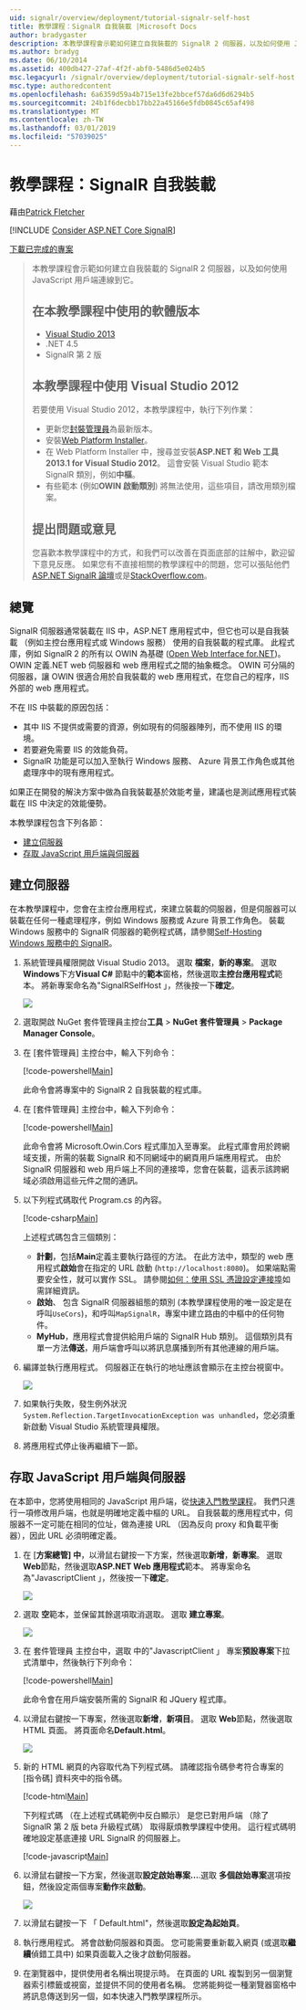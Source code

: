 ```yaml
---
uid: signalr/overview/deployment/tutorial-signalr-self-host
title: 教學課程：SignalR 自我裝載 |Microsoft Docs
author: bradygaster
description: 本教學課程會示範如何建立自我裝載的 SignalR 2 伺服器，以及如何使用 JavaScript 用戶端連線到它。 教學課程 V 中使用的軟體版本...
ms.author: bradyg
ms.date: 06/10/2014
ms.assetid: 400db427-27af-4f2f-abf0-5486d5e024b5
msc.legacyurl: /signalr/overview/deployment/tutorial-signalr-self-host
msc.type: authoredcontent
ms.openlocfilehash: 6a6359d59a4b715e13fe2bbcef57da6d6d6294b5
ms.sourcegitcommit: 24b1f6decbb17bb22a45166e5fdb0845c65af498
ms.translationtype: MT
ms.contentlocale: zh-TW
ms.lasthandoff: 03/01/2019
ms.locfileid: "57039025"
---
```

<a name="tutorial-signalr-self-host"></a>教學課程：SignalR 自我裝載
====================
藉由[Patrick Fletcher](https://github.com/pfletcher)

[!INCLUDE [Consider ASP.NET Core SignalR](~/includes/signalr/signalr-version-disambiguation.md)]

[下載已完成的專案](http://code.msdn.microsoft.com/SignalR-Self-Host-Sample-6da0f383)

> 本教學課程會示範如何建立自我裝載的 SignalR 2 伺服器，以及如何使用 JavaScript 用戶端連線到它。
>
> ## <a name="software-versions-used-in-the-tutorial"></a>在本教學課程中使用的軟體版本
>
>
> - [Visual Studio 2013](https://my.visualstudio.com/Downloads?q=visual%20studio%202013)
> - .NET 4.5
> - SignalR 第 2 版
>
>
>
> ## <a name="using-visual-studio-2012-with-this-tutorial"></a>本教學課程中使用 Visual Studio 2012
>
>
> 若要使用 Visual Studio 2012，本教學課程中，執行下列作業：
>
> - 更新您[封裝管理員](http://docs.nuget.org/docs/start-here/installing-nuget)為最新版本。
> - 安裝[Web Platform Installer](https://www.microsoft.com/web/downloads/platform.aspx)。
> - 在 Web Platform Installer 中，搜尋並安裝**ASP.NET 和 Web 工具 2013.1 for Visual Studio 2012**。 這會安裝 Visual Studio 範本 SignalR 類別，例如**中樞**。
> - 有些範本 (例如**OWIN 啟動類別**) 將無法使用，這些項目，請改用類別檔案。
>
>
> ## <a name="questions-and-comments"></a>提出問題或意見
>
> 您喜歡本教學課程中的方式，和我們可以改善在頁面底部的註解中，歡迎留下意見反應。 如果您有不直接相關的教學課程中的問題，您可以張貼他們[ASP.NET SignalR 論壇](https://forums.asp.net/1254.aspx/1?ASP+NET+SignalR)或是[StackOverflow.com](http://stackoverflow.com/)。


## <a name="overview"></a>總覽

SignalR 伺服器通常裝載在 IIS 中，ASP.NET 應用程式中，但它也可以是自我裝載 （例如主控台應用程式或 Windows 服務） 使用的自我裝載的程式庫。 此程式庫，例如 SignalR 2 的所有以 OWIN 為基礎 ([Open Web Interface for.NET](http://owin.org))。 OWIN 定義.NET web 伺服器和 web 應用程式之間的抽象概念。 OWIN 可分隔的伺服器，讓 OWIN 很適合用於自我裝載的 web 應用程式，在您自己的程序，IIS 外部的 web 應用程式。

不在 IIS 中裝載的原因包括：

- 其中 IIS 不提供或需要的資源，例如現有的伺服器陣列，而不使用 IIS 的環境。
- 若要避免需要 IIS 的效能負荷。
- SignalR 功能是可以加入至執行 Windows 服務、 Azure 背景工作角色或其他處理序中的現有應用程式。

如果正在開發的解決方案中做為自我裝載基於效能考量，建議也是測試應用程式裝載在 IIS 中決定的效能優勢。

本教學課程包含下列各節：

- [建立伺服器](#server)
- [存取 JavaScript 用戶端與伺服器](#js)

<a id="server"></a>

## <a name="creating-the-server"></a>建立伺服器

在本教學課程中，您會在主控台應用程式，來建立裝載的伺服器，但是伺服器可以裝載在任何一種處理程序，例如 Windows 服務或 Azure 背景工作角色。 裝載 Windows 服務中的 SignalR 伺服器的範例程式碼，請參閱[Self-Hosting Windows 服務中的 SignalR](https://code.msdn.microsoft.com/SignalR-self-hosted-in-6ff7e6c3)。

1. 系統管理員權限開啟 Visual Studio 2013。 選取 **檔案**，**新的專案**。 選取  **Windows**下方**Visual C#** 節點中的**範本**窗格，然後選取**主控台應用程式**範本。 將新專案命名為"SignalRSelfHost 」，然後按一下**確定**。

    ![](tutorial-signalr-self-host/_static/image1.png)
2. 選取開啟 NuGet 套件管理員主控台**工具** > **NuGet 套件管理員** > **Package Manager Console**。
3. 在 [套件管理員] 主控台中，輸入下列命令：

    [!code-powershell[Main](tutorial-signalr-self-host/samples/sample1.ps1)]

    此命令會將專案中的 SignalR 2 自我裝載的程式庫。
4. 在 [套件管理員] 主控台中，輸入下列命令：

    [!code-powershell[Main](tutorial-signalr-self-host/samples/sample2.ps1)]

    此命令會將 Microsoft.Owin.Cors 程式庫加入至專案。 此程式庫會用於跨網域支援，所需的裝載 SignalR 和不同網域中的網頁用戶端應用程式。 由於 SignalR 伺服器和 web 用戶端上不同的連接埠，您會在裝載，這表示該跨網域必須啟用這些元件之間的通訊。
5. 以下列程式碼取代 Program.cs 的內容。

    [!code-csharp[Main](tutorial-signalr-self-host/samples/sample3.cs)]

    上述程式碼包含三個類別：

    - **計劃**，包括**Main**定義主要執行路徑的方法。 在此方法中，類型的 web 應用程式**啟始**會在指定的 URL 啟動 (`http://localhost:8080`)。 如果端點需要安全性，就可以實作 SSL。 請參閱[如何：使用 SSL 憑證設定連接埠](https://msdn.microsoft.com/library/ms733791.aspx)如需詳細資訊。
    - **啟始**、 包含 SignalR 伺服器組態的類別 (本教學課程使用的唯一設定是在呼叫`UseCors`)，和呼叫`MapSignalR`，專案中建立路由的中樞中的任何物件。
    - **MyHub**，應用程式會提供給用戶端的 SignalR Hub 類別。 這個類別具有單一方法**傳送**，用戶端會呼叫以將訊息廣播到所有其他連線的用戶端。
6. 編譯並執行應用程式。 伺服器正在執行的地址應該會顯示在主控台視窗中。

    ![](tutorial-signalr-self-host/_static/image2.png)
7. 如果執行失敗，發生例外狀況`System.Reflection.TargetInvocationException was unhandled`，您必須重新啟動 Visual Studio 系統管理員權限。
8. 將應用程式停止後再繼續下一節。

<a id="js"></a>

## <a name="accessing-the-server-with-a-javascript-client"></a>存取 JavaScript 用戶端與伺服器

在本節中，您將使用相同的 JavaScript 用戶端，從[快速入門教學課程](../getting-started/tutorial-getting-started-with-signalr.md)。 我們只進行一項修改用戶端，也就是明確地定義中樞的 URL。 自我裝載的應用程式中，伺服器不一定可能在相同的位址，做為連接 URL （因為反向 proxy 和負載平衡器），因此 URL 必須明確定義。

1. 在 [**方案總管] 中**，以滑鼠右鍵按一下方案，然後選取**新增**，**新專案**。 選取  **Web**節點，然後選取**ASP.NET Web 應用程式**範本。 將專案命名為"JavascriptClient 」，然後按一下**確定**。

    ![](tutorial-signalr-self-host/_static/image3.png)
2. 選取 **空**範本，並保留其餘選項取消選取。 選取 **建立專案**。

    ![](tutorial-signalr-self-host/_static/image4.png)
3. 在 套件管理員 主控台中，選取 中的"JavascriptClient 」 專案**預設專案**下拉式清單中，然後執行下列命令：

    [!code-powershell[Main](tutorial-signalr-self-host/samples/sample4.ps1)]

    此命令會在用戶端安裝所需的 SignalR 和 JQuery 程式庫。
4. 以滑鼠右鍵按一下專案，然後選取**新增**，**新項目**。 選取  **Web**節點，然後選取 HTML 頁面。 將頁面命名**Default.html**。

    ![](tutorial-signalr-self-host/_static/image5.png)
5. 新的 HTML 網頁的內容取代為下列程式碼。 請確認指令碼參考符合專案的 [指令碼] 資料夾中的指令碼。

    [!code-html[Main](tutorial-signalr-self-host/samples/sample5.html?highlight=31-32)]

    下列程式碼 （在上述程式碼範例中反白顯示） 是您已對用戶端 （除了 SignalR 第 2 版 beta 升級程式碼） 取得厭煩教學課程中使用。 這行程式碼明確地設定基底連接 URL SignalR 的伺服器上。

    [!code-javascript[Main](tutorial-signalr-self-host/samples/sample6.js)]
6. 以滑鼠右鍵按一下方案，然後選取**設定啟始專案...**.選取 **多個啟始專案**選項按鈕，然後設定兩個專案**動作**來**啟動**。

    ![](tutorial-signalr-self-host/_static/image6.png)
7. 以滑鼠右鍵按一下 「 Default.html"，然後選取**設定為起始頁**。
8. 執行應用程式。 將會啟動伺服器和頁面。 您可能需要重新載入網頁 (或選取**繼續**偵錯工具中) 如果頁面載入之後才啟動伺服器。
9. 在瀏覽器中，提供使用者名稱出現提示時。 在頁面的 URL 複製到另一個瀏覽器索引標籤或視窗，並提供不同的使用者名稱。 您將能夠從一種瀏覽器窗格中將訊息傳送到另一個，如本快速入門教學課程所示。
